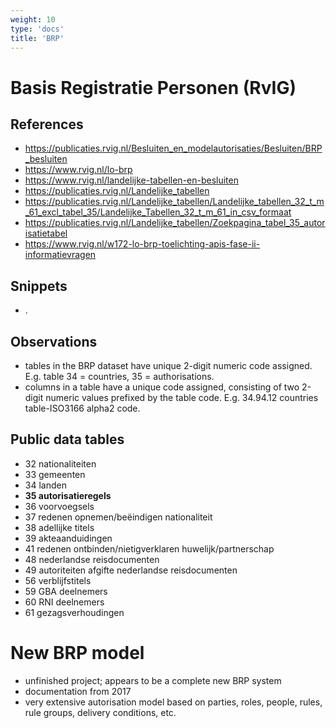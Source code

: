 ```yaml
---
weight: 10
type: 'docs'
title: 'BRP'
---
```


# Basis Registratie Personen (RvIG)

## References
- https://publicaties.rvig.nl/Besluiten_en_modelautorisaties/Besluiten/BRP_besluiten
- https://www.rvig.nl/lo-brp
- https://www.rvig.nl/landelijke-tabellen-en-besluiten
- https://publicaties.rvig.nl/Landelijke_tabellen
- https://publicaties.rvig.nl/Landelijke_tabellen/Landelijke_tabellen_32_t_m_61_excl_tabel_35/Landelijke_Tabellen_32_t_m_61_in_csv_formaat
- https://publicaties.rvig.nl/Landelijke_tabellen/Zoekpagina_tabel_35_autorisatietabel
- https://www.rvig.nl/w172-lo-brp-toelichting-apis-fase-ii-informatievragen

## Snippets
- .

## Observations
- tables in the BRP dataset have unique 2-digit numeric code assigned. E.g. table 34 = countries, 35 = authorisations.
- columns in a table have a unique code assigned, consisting of two 2-digit numeric values prefixed by the table code. E.g. 34.94.12 countries table-ISO3166 alpha2 code.

## Public data tables
- 32 nationaliteiten
- 33 gemeenten
- 34 landen
- **35 autorisatieregels**
- 36 voorvoegsels
- 37 redenen opnemen/beëindigen nationaliteit
- 38 adellijke titels
- 39 akteaanduidingen
- 41 redenen ontbinden/nietigverklaren huwelijk/partnerschap
- 48 nederlandse reisdocumenten
- 49 autoriteiten afgifte nederlandse reisdocumenten
- 56 verblijfstitels
- 59 GBA deelnemers
- 60 RNI deelnemers
- 61 gezagsverhoudingen

# New BRP model
- unfinished project; appears to be a complete new BRP system
- documentation from 2017
- very extensive autorisation model based on parties, roles, people, rules, rule groups, delivery conditions, etc.
